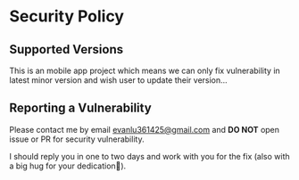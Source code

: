 # Security Policy

## Supported Versions

This is an mobile app project which means we can only fix vulnerability in latest minor version and wish user to update their version...

## Reporting a Vulnerability

Please contact me by email <evanlu361425@gmail.com> and **DO NOT** open issue or PR for security vulnerability.

I should reply you in one to two days and work with you for the fix (also with a big hug for your dedication🤗).
